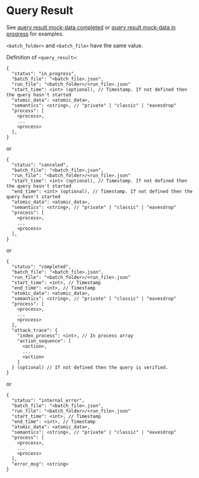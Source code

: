 # Query Result

See [query result mock-data completed](../../mock-data/run/query_completed.json) or
[query result mock-data in progress](../../mock-data/run/query_in_progress.json) for examples.

`<batch_folder>` and `<batch_file>` have the same value.

Definition of `<query_result>`:

```
{
  "status": "in_progress",
  "batch_file": "<batch_file>.json",
  "run_file": "<batch_folder>/<run_file>.json"
  "start_time": <int> (optional), // Timestamp. If not defined then the query hasn't started
  "atomic_data": <atomic_data>,
  "semantics": <string>, // "private" | "classic" | "eavesdrop"
  "process": [
    <process>,
    ...
    <process>
  ],
}
```
or
```
{
  "status": "canceled",
  "batch_file": "<batch_file>.json",
  "run_file": "<batch_folder>/<run_file>.json"
  "start_time": <int> (optional), // Timestamp. If not defined then the query hasn't started
  "end_time": <int> (optional), // Timestamp. If not defined then the query hasn't started
  "atomic_data": <atomic_data>,
  "semantics": <string>, // "private" | "classic" | "eavesdrop"
  "process": [
    <process>,
    ...
    <process>
  ],
}
```
or
```
{
  "status": "completed",
  "batch_file": "<batch_file>.json",
  "run_file": "<batch_folder>/<run_file>.json"
  "start_time": <int>, // Timestamp
  "end_time": <int>, // Timestamp
  "atomic_data": <atomic_data>,
  "semantics": <string>, // "private" | "classic" | "eavesdrop"
  "process": [
    <process>,
    ...
    <process>
  ],
  "attack_trace": {
    "index_process": <int>, // In process array
    "action_sequence": [
      <action>,
      ...
      <action>
    ]
  } (optional) // If not defined then the query is verified.
}
```
or
```
{
  "status": "internal_error",
  "batch_file": "<batch_file>.json",
  "run_file": "<batch_folder>/<run_file>.json"
  "start_time": <int>, // Timestamp
  "end_time": <int>, // Timestamp
  "atomic_data": <atomic_data>,
  "semantics": <string>, // "private" | "classic" | "eavesdrop"
  "process": [
    <process>,
    ...
    <process>
  ],
  "error_msg": <string>
}
```
